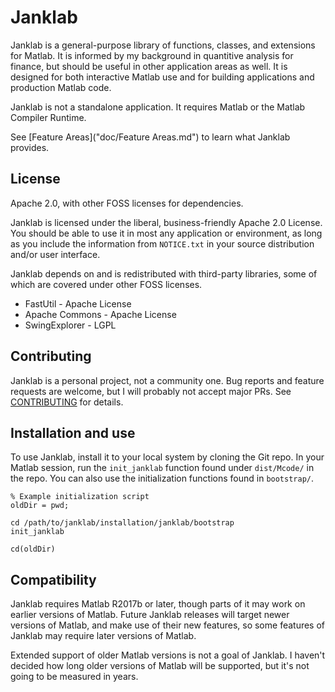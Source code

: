 # Janklab

Janklab is a general-purpose library of functions, classes, and extensions for Matlab. It is informed by my background in quantitive analysis for finance, but should be useful in other application areas as well. It is designed for both interactive Matlab use and for building applications and production Matlab code.

Janklab is not a standalone application. It requires Matlab or the Matlab Compiler Runtime.

See [Feature Areas]("doc/Feature Areas.md") to learn what Janklab provides.

##  License

Apache 2.0, with other FOSS licenses for dependencies.

Janklab is licensed under the liberal, business-friendly Apache 2.0 License. You should be able to use it in most any application or environment, as long as you include the information from `NOTICE.txt` in your source distribution and/or user interface.

Janklab depends on and is redistributed with third-party libraries, some of which are covered under other FOSS licenses.

* FastUtil - Apache License
* Apache Commons - Apache License
* SwingExplorer - LGPL

##  Contributing

Janklab is a personal project, not a community one. Bug reports and feature requests are welcome, but I will probably not accept major PRs. See [CONTRIBUTING](.github/CONTRIBUTING.md) for details.

##  Installation and use

To use Janklab, install it to your local system by cloning the Git repo. In your Matlab session, run the `init_janklab` function found under `dist/Mcode/` in the repo. You can also use the initialization functions found in `bootstrap/`.

```
% Example initialization script
oldDir = pwd;

cd /path/to/janklab/installation/janklab/bootstrap
init_janklab

cd(oldDir)
```

##  Compatibility

Janklab requires Matlab R2017b or later, though parts of it may work on earlier versions of Matlab. Future Janklab releases will target newer versions of Matlab, and make use of their new features, so some features of Janklab may require later versions of Matlab.

Extended support of older Matlab versions is not a goal of Janklab. I haven't decided how long older versions of Matlab will be supported, but it's not going to be measured in years.
